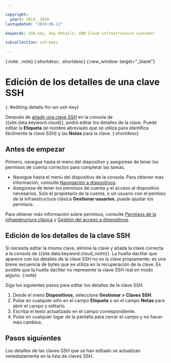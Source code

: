 ```yaml
---

copyright:
  years: 2014, 2019
lastupdated: "2019-06-11"

keywords: SSH key, key details, IBM Cloud infrastructure customer

subcollection: ssh-keys

---
```


{:note: .note}
{:shortdesc: .shortdesc}
{:new_window: target="_blank"}

# Edición de los detalles de una clave SSH
{: #editing-details-for-an-ssh-key}

Después de [añadir una clave SSH](/docs/infrastructure/ssh-keys?topic=ssh-keys-adding-an-ssh-key#adding-an-ssh-key) en la consola de {{site.data.keyword.cloud}}, podrá editar los detalles de la clave. Puede editar la **Etiqueta** (el nombre abreviado que se utiliza para identifica fácilmente la clave SSH) y las **Notas** para la clave.
{:shortdesc}

## Antes de empezar
Primero, navegue hasta el menú del dispositivo y asegúrese de tener los permisos de cuenta correctos para completar las tareas.

* Navegue hasta el menú del dispositivo de la consola. Para obtener más información, consulte [Navegación a dispositivos](/docs/infrastructure/ssh-keys?topic=virtual-servers-navigating-devices).
* Asegúrese de tener los permisos de cuenta y el acceso al dispositivo necesarios. Solo el propietario de la cuenta, o un usuario con el permiso de la infraestructura clásica **Gestionar usuarios**, puede ajustar los permisos.

Para obtener más información sobre permisos, consulte [Permisos de la infraestructura clásica](/docs/iam?topic=iam-infrapermission#infrapermission) y [Gestión del acceso a dispositivos](/docs/vsi?topic=virtual-servers-managing-device-access).

## Edición de los detalles de la clave SSH

Si necesita editar la misma clave, elimine la clave y añada la clave correcta a la consola de {{site.data.keyword.cloud_notm}}. La huella dactilar que aparece con los detalles de la clave SSH no es la clave propiamente; es una breve secuencia de bytes que se utiliza en la recuperación de la clave. Es posible que la huella dactilar no represente la clave SSH real en modo alguno. 
{:note}

Siga los siguientes pasos para editar los detalles de la clave SSH.

1. Desde el menú **Dispositivos**, seleccione **Gestionar > Claves SSH**. 
2. Pulse en cualquier sitio en el campo **Etiqueta** o en el campo **Notas** para abrir el campo y editarlo.
3. Escriba el texto actualizado en el campo correspondiente.
4. Pulse en cualquier lugar de la pantalla para cerrar el campo y no hacer más cambios.


## Pasos siguientes

Los detalles de las claves SSH que se han editado se actualizan inmediatamente en la lista de claves SSH.
